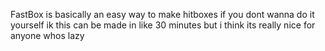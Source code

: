FastBox is basically an easy way to make hitboxes if you dont wanna do it yourself
ik this can be made in like 30 minutes but i think its really nice for anyone whos lazy
